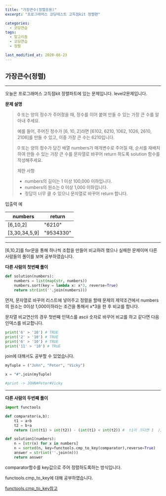 ```yaml
---
title: "가장큰수(정렬응용)"
excerpt: "프로그래머스 코딩테스트 고득점kit 정렬편"

categories:
  - 코딩연습
tags:
  - 알고리즘
  - 코딩연습
  - 정렬

last_modified_at: 2020-08-23
---
```

## 가장큰수(정렬)
---
오늘은 프로그래머스 고득점kit 정렬파트에 있는 문제입니다. level2문제입니다.

**문제 설명**

> 0 또는 양의 정수가 주어졌을 때, 정수를 이어 붙여 만들 수 있는 가장 큰 수를 알아내 주세요.
>
>예를 들어, 주어진 정수가 [6, 10, 2]라면 [6102, 6210, 1062, 1026, 2610, 2106]를 만들 수 있고, 이중 가장 큰 수는 6210입니다.
>
>0 또는 양의 정수가 담긴 배열 numbers가 매개변수로 주어질 때, 순서를 재배치하여 만들 수 있는 가장 큰 수를 문자열로 바꾸어 return 하도록 solution 함수를 작성해주세요.
>
>제한 사항
> - numbers의 길이는 1 이상 100,000 이하입니다.
> - numbers의 원소는 0 이상 1,000 이하입니다.
> - 정답이 너무 클 수 있으니 문자열로 바꾸어 return 합니다.
>

입출력 예

|numbers|return|
|-------|------|
|\[6,10,2]|"6210"|
|\[3,30,34,5,9]|"9534330"|

***
[6,10,2]를 for문을 통해 하나씩 조합을 만들어 비교하려 했으나 실패한 문제이며 다른 사람들의 풀이를 보며 공부하였습니다.

**다른 사람의 첫번째 풀이**
```python
def solution(numbers):
    numbers = list(map(str, numbers))
    numbers.sort(key = lambda x: x*3, reverse=True)
    return str(int(''.join(numbers)))
```

먼저, 문자열로 바꾸어 리스트에 넣어주고 정렬을 할때 문제의 제약조건에서 numbers의 원소는 0이상 1,000이하라는 조건을 통해서 x*3을 한 후 비교를 합니다.

문자열 비교연산의 경우 첫번째 인덱스를 ascii 숫자로 바꾸어 비교를 하고 같다면 다음 인덱스를 비교합니다.

```python
print('6' > '10') # TRUE
print('2' > '10') # TRUE
print('6' > '10') # TRUE
print('11' > '10') # TRUE
```
join에 대해서도 공부할 수 있었습니다.

```python
myTuple = ("John", "Peter", "Vicky")

x = "#".join(myTuple)

#print -> JOHN#Peter#Vicky
```
***

**다른 사람의 두번째 풀이**
```python
import functools

def comparator(a,b):
    t1 = a+b
    t2 = b+a
    return (int(t1) > int(t2)) - (int(t1) < int(t2)) #  t1이 크다면 1  // t2가 크다면 -1  //  같으면 0

def solution1(numbers):
    n = [str(x) for x in numbers]
    n = sorted(n, key=functools.cmp_to_key(comparator),reverse=True)
    answer = str(int(''.join(n)))
    return answer
```
comparator함수를 key값으로 주어 정렬하도록하는 방식입니다.

functools.cmp_to_key에 대해 공부하였습니다.

[functools.cmp_to_key참고](https://docs.python.org/ko/3/howto/sorting.html)
